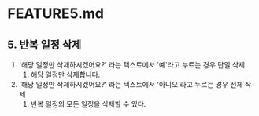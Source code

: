 # FEATURE5.md

## 5. 반복 일정 삭제

1. '해당 일정만 삭제하시겠어요?' 라는 텍스트에서 '예'라고 누르는 경우 단일 삭제
   1. 해당 일정만 삭제합니다.
2. '해당 일정만 삭제하시겠어요?' 라는 텍스트에서 '아니오'라고 누르는 경우 전체 삭제
   1. 반복 일정의 모든 일정을 삭제할 수 있다.
